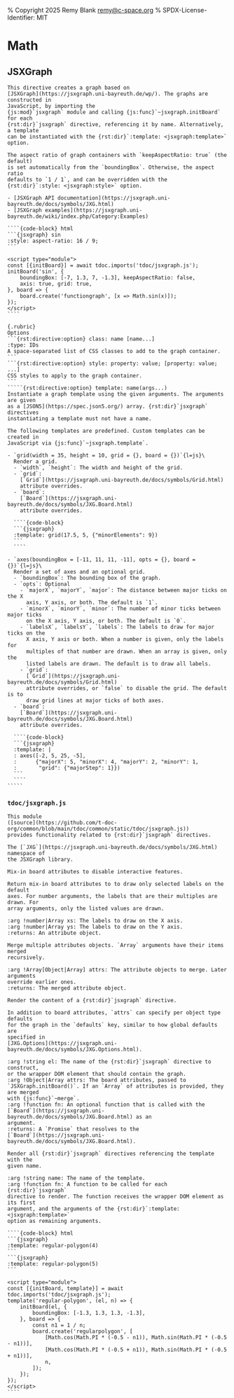% Copyright 2025 Remy Blank <remy@c-space.org>
% SPDX-License-Identifier: MIT

# Math

## JSXGraph

``````{rst:directive} .. jsxgraph:: [name]
This directive creates a graph based on
[JSXGraph](https://jsxgraph.uni-bayreuth.de/wp/). The graphs are constructed in
JavaScript, by importing the
{js:mod}`jsxgraph` module and calling {js:func}`~jsxgraph.initBoard` for each
{rst:dir}`jsxgraph` directive, referencing it by name. Alternatively, a template
can be instantiated with the {rst:dir}`:template: <jsxgraph:template>` option.

The aspect ratio of graph containers with `keepAspectRatio: true` (the default)
is set automatically from the `boundingBox`. Otherwise, the aspect ratio
defaults to `1 / 1`, and can be overridden with the
{rst:dir}`:style: <jsxgraph:style>` option.

- [JSXGraph API documentation](https://jsxgraph.uni-bayreuth.de/docs/symbols/JXG.html)
- [JSXGraph examples](https://jsxgraph.uni-bayreuth.de/wiki/index.php/Category:Examples)

````{code-block} html
```{jsxgraph} sin
:style: aspect-ratio: 16 / 9;
```

<script type="module">
const [{initBoard}] = await tdoc.imports('tdoc/jsxgraph.js');
initBoard('sin', {
    boundingBox: [-7, 1.3, 7, -1.3], keepAspectRatio: false,
    axis: true, grid: true,
}, board => {
    board.create('functiongraph', [x => Math.sin(x)]);
});
</script>
````

{.rubric}
Options
```{rst:directive:option} class: name [name...]
:type: IDs
A space-separated list of CSS classes to add to the graph container.
```
```{rst:directive:option} style: property: value; [property: value; ...]
CSS styles to apply to the graph container.
```
`````{rst:directive:option} template: name(args...)
Instantiate a graph template using the given arguments. The arguments are given
as a [JSON5](https://spec.json5.org/) array. {rst:dir}`jsxgraph` directives
instantiating a template must not have a name.

The following templates are predefined. Custom templates can be created in
JavaScript via {js:func}`~jsxgraph.template`.

- `grid(width = 35, height = 10, grid = {}, board = {})`{l=js}\
  Render a grid.
  - `width`, `height`: The width and height of the grid.
  - `grid`:
    [`Grid`](https://jsxgraph.uni-bayreuth.de/docs/symbols/Grid.html)
    attribute overrides.
  - `board`:
    [`Board`](https://jsxgraph.uni-bayreuth.de/docs/symbols/JXG.Board.html)
    attribute overrides.

  ````{code-block}
  ```{jsxgraph}
  :template: grid(17.5, 5, {"minorElements": 9})
  ```
  ````

- `axes(boundingBox = [-11, 11, 11, -11], opts = {}, board = {})`{l=js}\
  Render a set of axes and an optional grid.
  - `boundingBox`: The bounding box of the graph.
  - `opts`: Optional
    - `majorX`, `majorY`, `major`: The distance between major ticks on the X
      axis, Y axis, or both. The default is `1`.
    - `minorX`, `minorY`, `minor`: The number of minor ticks between major ticks
      on the X axis, Y axis, or both. The default is `0`.
    - `labelsX`, `labelsY`, `labels`: The labels to draw for major ticks on the
      X axis, Y axis or both. When a number is given, only the labels for
      multiples of that number are drawn. When an array is given, only the
      listed labels are drawn. The default is to draw all labels.
    - `grid`:
      [`Grid`](https://jsxgraph.uni-bayreuth.de/docs/symbols/Grid.html)
      attribute overrides, or `false` to disable the grid. The default is to
      draw grid lines at major ticks of both axes.
  - `board`:
    [`Board`](https://jsxgraph.uni-bayreuth.de/docs/symbols/JXG.Board.html)
    attribute overrides.

  ````{code-block}
  ```{jsxgraph}
  :template: |
  : axes([-2, 5, 25, -5],
  :      {"majorX": 5, "minorX": 4, "majorY": 2, "minorY": 1,
  :       "grid": {"majorStep": 1}})
  ```
  ````
`````
``````

### `tdoc/jsxgraph.js`

`````{js:module} jsxgraph
This module
([source](https://github.com/t-doc-org/common/blob/main/tdoc/common/static/tdoc/jsxgraph.js))
provides functionality related to {rst:dir}`jsxgraph` directives.
`````

```{js:data} JXG
The [`JXG`](https://jsxgraph.uni-bayreuth.de/docs/symbols/JXG.html) namespace of
the JSXGraph library.
```

```{js:data} nonInteractive
Mix-in board attributes to disable interactive features.
```

```{js:function} withAxesLabels(xs, ys)
Return mix-in board attributes to to draw only selected labels on the default
axes. For number arguments, the labels that are their multiples are drawn. For
array arguments, only the listed values are drawn.

:arg !number|Array xs: The labels to draw on the X axis.
:arg !number|Array ys: The labels to draw on the Y axis.
:returns: An attribute object.
```

```{js:function} merge(...attrs)
Merge multiple attributes objects. `Array` arguments have their items merged
recursively.

:arg !Array[Object|Array] attrs: The attribute objects to merge. Later arguments
override earlier ones.
:returns: The merged attribute object.
```

```{js:function} initBoard(el, attrs[, fn])
Render the content of a {rst:dir}`jsxgraph` directive.

In addition to board attributes, `attrs` can specify per object type defaults
for the graph in the `defaults` key, similar to how global defaults are
specified in
[JXG.Options](https://jsxgraph.uni-bayreuth.de/docs/symbols/JXG.Options.html).

:arg !string el: The name of the {rst:dir}`jsxgraph` directive to construct,
or the wrapper DOM element that should contain the graph.
:arg !Object|Array attrs: The board attributes, passed to
`JSXGraph.initBoard()`. If an `Array` of attributes is provided, they are merged
with {js:func}`~merge`.
:arg !function fn: An optional function that is called with the
[`Board`](https://jsxgraph.uni-bayreuth.de/docs/symbols/JXG.Board.html) as an
argument.
:returns: A `Promise` that resolves to the
[`Board`](https://jsxgraph.uni-bayreuth.de/docs/symbols/JXG.Board.html).
```

`````{js:function} template(name, fn)
Render all {rst:dir}`jsxgraph` directives referencing the template with the
given name.

:arg !string name: The name of the template.
:arg !function fn: A function to be called for each {rst:dir}`jsxgraph`
directive to render. The function receives the wrapper DOM element as its first
argument, and the arguments of the {rst:dir}`:template: <jsxgraph:template>`
option as remaining arguments.

````{code-block} html
```{jsxgraph}
:template: regular-polygon(4)
```
```{jsxgraph}
:template: regular-polygon(5)
```

<script type="module">
const [{initBoard, template}] = await tdoc.imports('tdoc/jsxgraph.js');
template('regular-polygon', (el, n) => {
    initBoard(el, {
        boundingBox: [-1.3, 1.3, 1.3, -1.3],
    }, board => {
        const n1 = 1 / n;
        board.create('regularpolygon', [
            [Math.cos(Math.PI * (-0.5 - n1)), Math.sin(Math.PI * (-0.5 - n1))],
            [Math.cos(Math.PI * (-0.5 + n1)), Math.sin(Math.PI * (-0.5 + n1))],
            n,
        ]);
    });
});
</script>
````
`````

